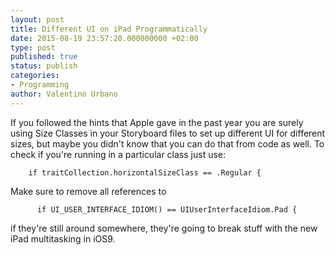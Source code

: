 ```yaml
---
layout: post
title: Different UI on iPad Programmatically
date: 2015-08-19 23:57:20.000000000 +02:00
type: post
published: true
status: publish
categories:
- Programming
author: Valentino Urbano 
---
```


If you followed the hints that Apple gave in the past year you are surely using Size Classes in your Storyboard files to set up different UI for different sizes, but maybe you didn't know that you can do that from code as well. To check if you're running in a particular class just use:

        if traitCollection.horizontalSizeClass == .Regular {
    

Make sure to remove all references to

          if UI_USER_INTERFACE_IDIOM() == UIUserInterfaceIdiom.Pad {
    

if they're still around somewhere, they're going to break stuff with the new iPad multitasking in iOS9\.
